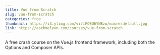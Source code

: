 ```yaml
---
title: Vue from Scratch
slug: vue-from-scratch
categories: free
thumbnail: https://i3.ytimg.com/vi/iFOEU6YNBzw/maxresdefault.jpg
link: https://aschmelyun.com/courses/vue-from-scratch
---
```


A free crash course on the Vue.js frontend framework, including both the Options and Composer APIs.